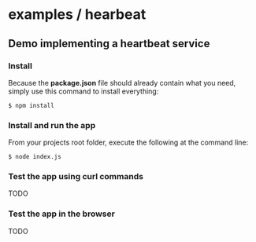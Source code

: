 examples / hearbeat
===================

Demo implementing a heartbeat service
-------------------------------------------------

### Install

Because the __package.json__ file should already contain what you need, simply use this command to install everything:

    $ npm install

### Install and run the app

From your projects root folder, execute the following at the command line:

    $ node index.js

### Test the app using curl commands

TODO

### Test the app in the browser

TODO